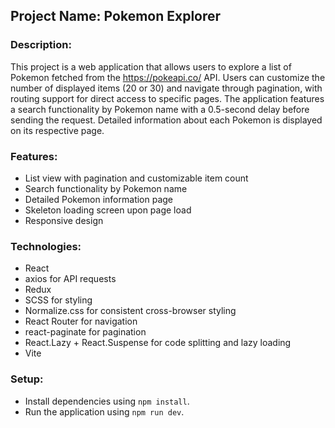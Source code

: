## Project Name: Pokemon Explorer

### Description:

This project is a web application that allows users to explore a list of Pokemon fetched from the https://pokeapi.co/ API.
Users can customize the number of displayed items (20 or 30) and navigate through pagination, with routing support for direct access to specific pages.
The application features a search functionality by Pokemon name with a 0.5-second delay before sending the request. Detailed information about each Pokemon is displayed on its respective page.

### Features:

- List view with pagination and customizable item count
- Search functionality by Pokemon name
- Detailed Pokemon information page
- Skeleton loading screen upon page load
- Responsive design

### Technologies:

- React
- axios for API requests
- Redux
- SCSS for styling
- Normalize.css for consistent cross-browser styling
- React Router for navigation
- react-paginate for pagination
- React.Lazy + React.Suspense for code splitting and lazy loading
- Vite

### Setup:

- Install dependencies using `npm install`.
- Run the application using `npm run dev`.
